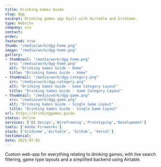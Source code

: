 ```yaml
---
title: Drinking Games Guide
slug: dgg
excerpt: Drinking games app built with Airtable and Gridsome.
type: Website
company: n/a
contact: 
order: 
featured: true
thumb: "/media/work/dgg-home.png"
image: "/media/work/dgg-home.png"
gallery:
- thumbnail: "/media/work/dgg-home.png"
  src: "/media/work/dgg-home.png"
  alt: "Drinking Games Guide - Home"
  title: "Drinking Games Guide - Home"
- thumbnail: "/media/work/dgg-category.png"
  src: "/media/work/dgg-category.png"
  alt: "Drinking Games Guide - Game Category Layout"
  title: "Drinking Games Guide - Game Category Layout"
- thumbnail: "/media/work/dgg-game.png"
  src: "/media/work/dgg-game.png"
  alt: "Drinking Games Guide - Single Game Layout"
  title: "Drinking Games Guide - Single Game Layout"
url: https://drinkinggames.guide
status: Online
services: ['UI Design','Wireframing','Prototyping','Development']
tools: ['Adobe Fireworks']
stack: ['Gridsome','Airtable', 'Github', 'Vercel']
testimonial: 
date: 2021-07-01
---
```

Custom web-app for everything relating to drinking games, with live search filtering, game type layouts and a simplified backend using Airtable.
